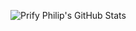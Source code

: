 ![Prify Philip's GitHub Stats](https://github-readme-stats.vercel.app/api?username=zzzk1&hide=["stars"]&show_icons=true)

<!--START_SECTION:waka-->
<!--END_SECTION:waka-->
